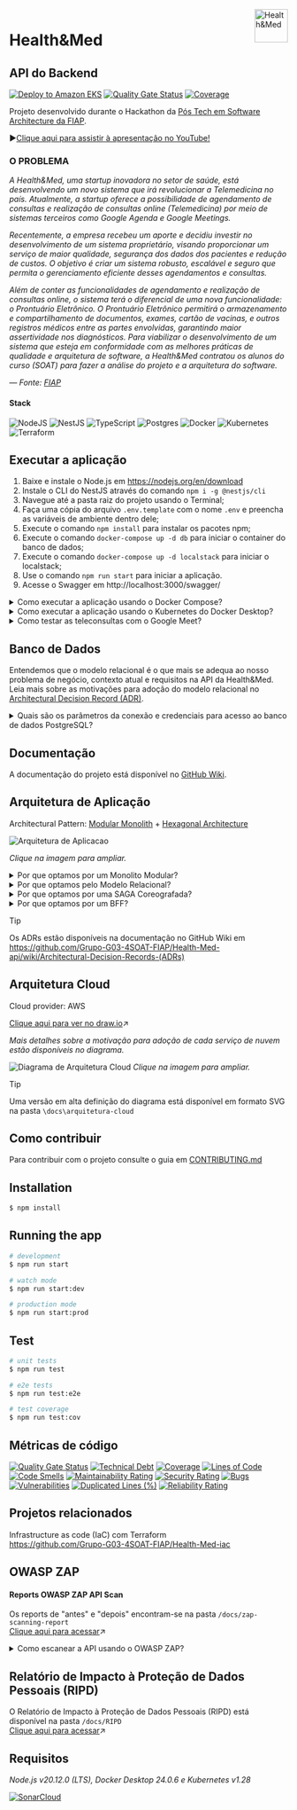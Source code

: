 <img src="https://github.com/Grupo-G03-4SOAT-FIAP/Health-Med-api/raw/main/docs/img/H-and-M-logo.png" alt="Health&Med" title="Health&Med" align="right" height="60" />

# Health&Med
## API do Backend

[![Deploy to Amazon EKS](https://github.com/Grupo-G03-4SOAT-FIAP/Health-Med-api/actions/workflows/deploy.yml/badge.svg)](https://github.com/Grupo-G03-4SOAT-FIAP/Health-Med-api/actions/workflows/deploy.yml)
[![Quality Gate Status](https://sonarcloud.io/api/project_badges/measure?project=Grupo-G03-4SOAT-FIAP_Health-Med-api&metric=alert_status)](https://sonarcloud.io/summary/new_code?id=Grupo-G03-4SOAT-FIAP_Health-Med-api)
[![Coverage](https://sonarcloud.io/api/project_badges/measure?project=Grupo-G03-4SOAT-FIAP_Health-Med-api&metric=coverage)](https://sonarcloud.io/summary/new_code?id=Grupo-G03-4SOAT-FIAP_Health-Med-api)

Projeto desenvolvido durante o Hackathon da [Pós Tech em Software Architecture da FIAP](https://postech.fiap.com.br/curso/software-architecture/).

▶️[Clique aqui para assistir à apresentação no YouTube!](https://www.youtube.com/@BOPEtechFIAP)

### O PROBLEMA

*A Health&Med, uma startup inovadora no setor de saúde, está desenvolvendo um novo sistema que irá revolucionar a Telemedicina no país. Atualmente, a startup oferece a possibilidade de agendamento de consultas e realização de consultas online (Telemedicina) por meio de sistemas terceiros como Google Agenda e Google Meetings.*

*Recentemente, a empresa recebeu um aporte e decidiu investir no desenvolvimento de um sistema proprietário, visando proporcionar um serviço de maior qualidade, segurança dos dados dos pacientes e redução de custos. O objetivo é criar um sistema robusto, escalável e seguro que permita o gerenciamento eficiente desses agendamentos e consultas.*

*Além de conter as funcionalidades de agendamento e realização de consultas online, o sistema terá o diferencial de uma nova funcionalidade: o Prontuário Eletrônico. O Prontuário Eletrônico permitirá o armazenamento e compartilhamento de documentos, exames, cartão de vacinas, e outros registros médicos entre as partes envolvidas, garantindo maior assertividade nos 
diagnósticos. Para viabilizar o desenvolvimento de um sistema que esteja em conformidade com as melhores práticas de qualidade e arquitetura de software, a Health&Med contratou os alunos do curso (SOAT) para fazer a análise do projeto e a arquitetura do software.*

*— Fonte: [FIAP](https://www.fiap.com.br/)*

#### Stack

![NodeJS](https://img.shields.io/badge/node.js-6DA55F?style=for-the-badge&logo=node.js&logoColor=white)
![NestJS](https://img.shields.io/badge/nestjs-%23E0234E.svg?style=for-the-badge&logo=nestjs&logoColor=white)
![TypeScript](https://img.shields.io/badge/typescript-%23007ACC.svg?style=for-the-badge&logo=typescript&logoColor=white)
![Postgres](https://img.shields.io/badge/postgres-%23316192.svg?style=for-the-badge&logo=postgresql&logoColor=white)
![Docker](https://img.shields.io/badge/docker-%230db7ed.svg?style=for-the-badge&logo=docker&logoColor=white)
![Kubernetes](https://img.shields.io/badge/kubernetes-%23326ce5.svg?style=for-the-badge&logo=kubernetes&logoColor=white)
![Terraform](https://img.shields.io/badge/terraform-%235835CC.svg?style=for-the-badge&logo=terraform&logoColor=white)

## Executar a aplicação

1. Baixe e instale o Node.js em https://nodejs.org/en/download
2. Instale o CLI do NestJS através do comando `npm i -g @nestjs/cli`
3. Navegue até a pasta raiz do projeto usando o Terminal;
4. Faça uma cópia do arquivo `.env.template` com o nome `.env` e preencha as variáveis de ambiente dentro dele;
5. Execute o comando `npm install` para instalar os pacotes npm;
6. Execute o comando `docker-compose up -d db` para iniciar o container do banco de dados;
7. Execute o comando `docker-compose up -d localstack` para iniciar o localstack;
8. Use o comando `npm run start` para iniciar a aplicação.
9. Acesse o Swagger em http://localhost:3000/swagger/

<details>

<summary>Como executar a aplicação usando o Docker Compose?</summary>

## Executar a aplicação usando o Docker Compose

1. Clone este repositório;
2. Navegue até a pasta raiz do projeto usando o Terminal;
3. Faça uma cópia do arquivo `.env.template` com o nome `.env` e preencha as variáveis de ambiente dentro dele;
4. Execute o comando `docker-compose up -d --build --force-recreate`
5. Acesse o Swagger em http://localhost:3000/swagger/

</details>

<details>

<summary>Como executar a aplicação usando o Kubernetes do Docker Desktop?</summary>

## Executar a aplicação usando o Kubernetes do Docker Desktop

1. Clone este repositório;
2. Navegue até a pasta raiz do projeto usando o Terminal;
3. Use o comando `docker build -t health-med-api:latest .` para gerar a imagem de container da aplicação;
4. Use o comando `kubectl apply -f k8s/development/postgres/namespace.yaml -f k8s/development/postgres/pvc-pv.yaml -f k8s/development/postgres/config.yaml -f k8s/development/postgres/secrets.yaml -f k8s/development/postgres/deployment.yaml -f k8s/development/postgres/service.yaml` para fazer deploy do banco de dados;
5. Use o comando `kubectl apply -f k8s/development/api/namespace.yaml -f k8s/development/api/config.yaml -f k8s/development/api/secrets.yaml -f k8s/development/api/deployment.yaml -f k8s/development/api/service.yaml -f k8s/development/api/hpa.yaml` para fazer deploy da aplicação;
6. Acesse o Swagger em http://localhost:3000/swagger/

> Para remover a aplicação do Kubernetes, use o comando `kubectl delete namespace rms`

#### Sobre os Secrets do Kubernetes

Em seu ambiente de desenvolvimento, por questão de segurança, abra os arquivos `/k8s/development/postgres/secrets.yaml` e `/k8s/development/api/secrets.yaml` na pasta `/k8s/development` e preencha os valores sensíveis manualmente.

> No ambiente de produção os Secrets do Kubernetes são gerenciados pelo AWS Secrets Manager.

Para mais informações visite a página [Boas práticas para secrets do Kubernetes](https://kubernetes.io/docs/concepts/security/secrets-good-practices/#avoid-sharing-secret-manifests).

</details>

<details>

<summary>Como testar as teleconsultas com o Google Meet?</summary>

## Instruções para testar as teleconsultas com o Google Meet

Para testar o agendamento de consultas com o Google Meet siga o passo a passo disponível no [Guia de início rápido do Node.js](https://developers.google.com/meet/api/guides/quickstart/nodejs) no portal Google for Developers.

### Criar projeto no Console do Google Cloud

1. Crie um projeto chamado `Health-Med` no [Console do Google Cloud](https://console.cloud.google.com/projectcreate);
2. No Console do Google Cloud, acesse [APIs e Serviços](https://console.cloud.google.com/apis/dashboard) e clique no botão **+ Ativar APIs e serviços**;
3. Procure pela Google Meet REST API na lista e clique em ATIVAR;
4. No menu do lado esquerdo da tela, clique em Credenciais;
5. Clique no botão **+ Criar credenciais** e escolha a opção "ID do cliente OAuth";
6. CLique no botão CONFIGURAR TELA DE CONSENTIMENTO e escolha opção "Externo" e clique em CRIAR;
7. Na tela "Informações do app" preencha os dados do aplicativo como nome do app, e-mail para suporte, logotipo do app, dados de contato do desenvolvedor, etc. Clique no botão SALVAR E CONTINUAR;
8. Na guia "Escopos" clique no botão ADICIONAR OU REMOVER ESCOPOS e selecione a opção `https://www.googleapis.com/auth/meetings.space.created` na lista. Clique no botão SALVAR E CONTINUAR;
9. Na guia "Usuários de teste" clique no botão **+ ADD USERS** e adicione o seu endereço de e-mail pessoal do @gmail.com. Depois clique no botão SALVAR E CONTINUAR;
10. Clique no botão VOLTAR PARA O PAINEL.

### Obter um ID do cliente OAuth 2.0

1. No menu do lado esquerdo da tela, clique em Credenciais;
2. Clique no botão **+ Criar credenciais** e escolha a opção "ID do cliente OAuth";
3. Em "Tipo de aplicativo" selecione "App para computador" e clique no botão CRIAR.
4. Anote o `ID do cliente` e a `Chave secreta do cliente` e clique no botão BAIXAR O JSON;

### Autenticação com a Conta pessoal do Google

1. Visite a página [Guia de início rápido do Node.js](https://developers.google.com/meet/api/guides/quickstart/nodejs);
2. Execute [código de amostra](https://developers.google.com/meet/api/guides/quickstart/nodejs?hl=pt-br) na sua máquina local;
> Copie o arquivo JSON que você baixou anteriormente na mesma pasta onde se encontra o arquivo `index.js`. Renomeie o arquivo JSON para `credentials.json`
3. Execute o [código de amostra](https://developers.google.com/meet/api/guides/quickstart/nodejs?hl=pt-br) usando o comando `node .`
4. Ao executar o [código de amostra](https://developers.google.com/meet/api/guides/quickstart/nodejs?hl=pt-br) será solicitado que você faça login com a sua Conta do Google pessoal;
5. Logo após, será gerado um arquivo chamado `token.json` no mesmo diretório onde se encontra o arquivo `index.js`

> O [código de amostra](https://developers.google.com/meet/api/guides/quickstart/nodejs?hl=pt-br) também está disponível no GitHub em https://github.com/googleworkspace/node-samples/blob/main/meet/quickstart/index.js

> Também é possível fazer autenticação usando Contas de Serviço ao invés de IDs do cliente OAuth 2.0, porém é necessário possuir uma conta Business (paga) do Google Workspaces com CNPJ para configurar o [domain-wide delegation](https://support.google.com/a/answer/162106?hl=en) conforme instruções disponíveis [aqui](https://medium.com/iceapple-tech-talks/integration-with-google-calendar-api-using-service-account-1471e6e102c8).

### Informe as credenciais na aplicação

1. Abra o arquivo `token.json` e copie todo o seu conteúdo;
2. Abra o arquivo `.env` e cole o conteúdo do arquivo token.json na variável de ambiente `GOOGLE_AUTHORIZED_USER_CREDS`, entre aspas simples `' '`
3. Execute a aplição.

> O token obtido no arquivo token.json vence depois de algum tempo, sendo necessário gerar outro token novamente usando o [código de amostra](https://developers.google.com/meet/api/guides/quickstart/nodejs?hl=pt-br) conforme as instruções disponíveis acima.

</details>

## Banco de Dados

Entendemos que o modelo relacional é o que mais se adequa ao nosso problema de negócio, contexto atual e requisitos na API da Health&Med. Leia mais sobre as motivações para adoção do modelo relacional no [Architectural Decision Record (ADR)](https://github.com/Grupo-G03-4SOAT-FIAP/Health-Med-api/wiki/Decis%C3%A3o-de-Arquitetura-para-Banco-de-Dados-da-Health&Med).

<details>

<summary>Quais são os parâmetros da conexão e credenciais para acesso ao banco de dados PostgreSQL?</summary>

<br>

Você pode conectar-se a instância de banco de dados PostgreSQL usando o [pgAdmin](https://www.pgadmin.org/download/), o terminal através do [psql](https://www.postgresql.org/download/), ou qualquer outra IDE ou ferramenta compatível.

> Host: localhost\
> Porta: 5432 (padrão)\
> Usuário: pguser\
> Senha: pgpwd\
> DB name: health_med

</details>

## Documentação

A documentação do projeto está disponível no [GitHub Wiki](https://github.com/Grupo-G03-4SOAT-FIAP/Health-Med-api/wiki).

## Arquitetura de Aplicação

Architectural Pattern: [Modular Monolith](https://www.milanjovanovic.tech/blog/what-is-a-modular-monolith) + [Hexagonal Architecture](https://alistair.cockburn.us/hexagonal-architecture/)

![Arquitetura de Aplicacao](./docs/arquitetura-de-aplicacao/arquitetura-de-aplicacao.png)

*Clique na imagem para ampliar.*

<details>

<summary>Por que optamos por um Monolito Modular?</summary>

## Modular Monolith

> ⚠️"Você não deve iniciar um novo projeto com microsserviços, mesmo se tiver certeza de que seu aplicativo será grande o suficiente para valer a pena." — [Martin Fowler](https://martinfowler.com/bliki/MonolithFirst.html#:~:text=you%20shouldn%27t%20start%20a%20new%20project%20with%20microservices%2C%20even%20if%20you%27re%20sure%20your%20application%20will%20be%20big%20enough%20to%20make%20it%20worthwhile.)

*Ao optar por um monolito modular temos o melhor dos dois mundos: A simplicidade e facilidade de gerenciamento de um monolito aliada a modularidade, flexibilidade e baixo acoplamento dos microsserviços. Leia mais sobre as motivações para implementação de um monolito modular em [Decisão de Arquitetura para o MVP da Health&Med](https://github.com/Grupo-G03-4SOAT-FIAP/Health-Med-api/wiki/Decis%C3%A3o-de-Arquitetura-para-o-MVP-da-Health&Med) na documentação.*

</details>

<details>

<summary>Por que optamos pelo Modelo Relacional?</summary>

## Modelo Relacional

*Entendemos que o modelo relacional é o que mais se adequa ao nosso problema de negócio, contexto atual e requisitos na API da Health&Med. Leia mais sobre as motivações para adoção do modelo relacional em [Decisão de Arquitetura para Banco de Dados da Health&Med](https://github.com/Grupo-G03-4SOAT-FIAP/Health-Med-api/wiki/Decis%C3%A3o-de-Arquitetura-para-Banco-de-Dados-da-Health&Med) na documentação.*

</details>

<details>

<summary>Por que optamos por uma SAGA Coreografada?</summary>

## SAGA Coreografada

*Devido a pequena quantidade de membros, optamos pela SAGA coreografada, conforme recomendado por Chris Richardson no livro "[Microservices Patterns](https://www.amazon.com.br/Microservice-Patterns-examples-Chris-Richardson/dp/1617294543)". Leia mais sobre as motivações para implementação de uma SAGA coreografada em [Decisão de Arquitetura para SAGA da Health&Med](https://github.com/Grupo-G03-4SOAT-FIAP/Health-Med-api/wiki/Decis%C3%A3o-de-Arquitetura-para-SAGA-da-Health&Med) na documentação.*

</details>

<details>

<summary>Por que optamos por um BFF?</summary>

## Backend for Frontend

*O API Gateway como BFF funciona como um único ponto de entrada para o(s) front-end(s), que não precisam conhecer o endereço de cada um dos serviços no backend. Outra grande vantagem é também a autenticação, realizada pelo próprio API Gateway em conjunto com o IdP Cognito da AWS. Leia mais sobre as motivações para implementação do BFF em [Decisão de Arquitetura para o BFF da Health&Med](https://github.com/Grupo-G03-4SOAT-FIAP/Health-Med-api/wiki/Decis%C3%A3o-de-Arquitetura-para-o-BFF-da-Health&Med) na documentação.*

</details>

> [!TIP]
> Os ADRs estão disponíveis na documentação no GitHub Wiki em https://github.com/Grupo-G03-4SOAT-FIAP/Health-Med-api/wiki/Architectural-Decision-Records-(ADRs)

## Arquitetura Cloud

Cloud provider: AWS

[Clique aqui para ver no draw.io](https://app.diagrams.net/?tags=%7B%7D&lightbox=1&highlight=0000ff&edit=_blank&layers=1&nav=1&title=arquitetura-cloud.drawio#R%3Cmxfile%3E%3Cdiagram%20name%3D%22P%C3%A1gina-1%22%20id%3D%22QyuDZeAoyNbm0Pvu70TN%22%3E7V1ZV9tI0%2F41PmdyYY5WS740BhLeQMIHyWQmN5xGahsNsuRoISG%2F%2FutVlrrbCyBZclBmEnBba9faVdVPDczp4tf7BCzvL2MfhgND838NzJOBYZiO4aIfeOSJjui6adCReRL4bGw1cBP8hmxQY6N54MO0cmAWx2EWLKuDXhxF0MsqYyBJ4p%2FVw2ZxWL3rEsyhNHDjgVAe%2FRb42T0ddQ1nNf4BBvN7fmd9NKbfLAA%2FmL1Jeg%2F8%2BGdpyDwdmNMkjjP62%2BLXFIZ49vi80PPO1nxbPFgCo2yXEy5GN8ePi6%2BfLhP%2Fg%2Fn%2B9Gzi%2FLwdsqs8gjBnLzz5doMGpmGc%2B%2By5syc%2BGcs4iDIyofYx%2Bh%2Fdb6oNbPTNFH86MmxhQPzsVAd0%2BRO%2BRnVA%2FOxUB3Tx8rpwf118wNKA9KlyeU24v1Z6QPS%2FeRznWRhEcFqwnoYG5wnwA0SSaRzGCRqL4gjN3vF9tgjRJx39%2BvM%2ByODNEnh4Vn8iuUFjszjKGPPrBv%2FMJh5fFbF3BtC9EnYNQgmYnD5CShB6TBiCZRrcFWcl0MuTNHiE1zClF8ejiBGX%2BPfFrzkW2iPwM7WO5kmcL8njn6N7Kb%2B9Rb%2FeepgxbkGY4QtlSfwA%2BYsODBP9d4aZ73gWhCEf9%2BEM5OT4R5hkARKtSRjM8S2yGN8RsE8hnJGLookJovkF%2BXRiamwyVHfxQXoPffZWsjhw3kZ3hb9KQ0w83sN4AbPkCR3Cvh1aLpNVpq3MEbvGz5XoGy4%2F6L4k9%2BZIY6OAKZx5cfmVTKJfmFiqRRR8d5xRkHw%2FvYzjf6x4qJt3D0NdM9cI6amPdJeh3cDkMfCQkhTFtUwFxoYSyezJaOqOypOpr6WUyJQCXYpLqRi8xP8ypTaqpp3J52hV6hWat0I9FfGM5mhnS7R762RyRTI5MplUVDLMxqjkjCQq3WDVGWRPxDHBqvElVDs5MW08FS8jVHF2W4SyBEJZukyp8UhBquaUoSvrQokyiFyRX9iFLZOnIGNj8zkS59NWzKehmE%2Fbaoz1OUlL8weRWeFsGSfZfTyPIxCerkaPqzO8OuYixnxN5vU%2FmGVPzKMBeRZXZx3%2BCrJ%2F8OnY36If%2Fy19dfKLXZp8eOLiEcY%2FJ1GAHOuAeCjP5%2F00zhMPbjjOYoogA8kcZhvmbWzRA%2FFcbaR9AkP0vI%2FV1UT9ZDTsNsjYKYoYbVFk43PXpqia0kq2oJV0XeE26bZKLY3r8JuUb8GDBI2oeWRaZzb%2BTza59I%2FKlI%2FInybpIKw9dEuT6WCqrK1Vh3VQvoRMhckC%2FEaijtYeIUiRS4N%2B%2B5jfwSSCGV6A8LUI%2Bu2v04837ySipQ8w8%2B4ZzZThBGVIQRVWUIYW5PBC5TCy4FfcQRxUjTnyoC4fxmME8qBqTBUQEc%2FWFWfrwtnrwxHr1s6CQJyeOLqmqRh%2FRv6Iq23u0F6AOxhexWnALMBdnGXxYuta34M4eiGI6JYQCEiX9LVmwS%2F8HOo4RgKpSaFRjGP0URXPgA9pg6Ksm6aoUxWybKlEuTFJltehiE8QrfGZyxAgx1cUVXm%2By7JbIlyFMYgeToXgVpXXDNexT42NvCZqhiNNI7x%2BNDIFqWQiI4yOlaMqvTEer7mwQ85G3%2B%2BgGnCUu3IskUeRPx8KRXkUIJ7EM7AaIoLEJnTJY3AeJdEtJZB5HArSVojRVnGUBE8tn01JhGMLAmEqFv22SiDcpjyMuheSjSkTzdrBMTA0fa%2BOgSPN3qfY73VIGzqk0BYRpsABKwld1%2B0ju2N6QhFwuobzgPjAAwddU%2FtKQvHIG8ZO799BMg%2BiALwrvs7TIURfFgvePpvWZ9NINi2hbKRQYZo2sSYjdXCyphyabjmnxxMxn9CUZAtLW0eVmHFUEQbDHjdlwlzZI6ZZtYnnIbuf9eLaSXHV2hJXwNhCIa%2FTE8MYWY3Ka3GLLTnveuRV8DgthbgWWbxKItVuLCKo64cSUF35LIUTYyDnU1VJoHN3p%2FbkmfpV7LrDqo3NoaWJix5F7tFQmYyihqP%2B6eO3e0NRad2ybWJaKrRwLIkWuooWTnOkkAvX7iEIs%2FvhAvpDsAwG5iQEaJkk23FuAYIFKf0r00OtrLeum8iK6xh4D3NCfcECkPtM%2BEJYGclkj3Jyn2W4rHGCJ8c48%2FxIJ6u8WYBYKjny0M2MMx9kAP3A4yn6mUfktyG2xcPHOByi9cqZYeEDY%2B8BJmiq3KNlNG%2BOQcYjmUFcQ2IQ01XYi6ZWbbpRt6Y7UFEt%2FOcWRXWHSFsfJ2o91ryM%2FYMOHlmmdWSI3D%2BSuX%2Bv0SPdsHo71V07ZY%2Fdtu3UDvWhb8FOOZpMiX3bKXmB2YtqZ0TV4ev%2F9kRVznn1fkzvx%2BzDjxk5snbcsx%2FjSsx%2FOsUD51GagciTU799pVdlrK%2F0aqnSyzMaldaxJZkqU1XsZSik1WhMWse9qepNVSumyrLk2PB%2BTZVZd5S%2BsfkTNyx2KFEkhy26OoemJoefO5ArMuuewQNY2DtuJ3NFphxj6Rf2rSzsXaOLuSKz7sqCAxXVDuSKzD7G0juuzTuuzqiLuSJTjrH0dqozdqr9XJG5w6r%2BLdipDuSKLHmN2YtqZ0S1%2FVyRJZen9X5M78fsw49pP1fE49p9rqjPFfW5orKp6mKuyOrLM3tT1Y6paj9XxB%2BgLfQzzHIr%2BDPCepsQ0PCHK5gE6O2LzXCIUMkTvZrNPxZYavjD6lLk01P5k3ixPQB66SzEVwb0WrPjix1ZH6IXOXWSJOCpdABTMKsrX%2BGBFeuOxe1cI1YpeLbjCYbGlPy6ExAb2hvPQL%2FQp16xevH6r%2BH%2BVkDjeu7fiftN%2Fa1wv%2BO0wv227Pj0GCY9hslra2JEGD%2FTbTuvYMv5757Re0Z%2F7WpWlwtv2ud1vU8gd4LPt6xm8dchzJrTwoaghV1FSdieOVPO7vac2UHOvF0m8a%2BnBv0Du3OcKeeVC8QdX%2BLRveUvy8z5hycxbREe09XlJM5e8WKL5Wevrrqtrho2pBJwq6u3HbPdBRu%2B58z2ObNhQ%2BrqcmVQB5hTDir1tnS%2FBUFiAMbl%2BqE1W2o5EuX30ZxFqO6bzQzPU2kuf3Q3skeK%2BHc1wF4Or5ei7c8JsD%2BP6NuD6dxz3docpplMkhTKNiwxWj62Ba6ij8rOWzHWc8Pyui3dydocZpdQWLefYYrGf8xKUBtOS7ltiMtLGb1GMWtaXLhxaklcns3jY3F%2F5As4tnpGU6mkVhR8n0jdKZHKl9J%2FfiLV1jef0RT3t6Ove%2B7fqYzAeCvc7%2FKi%2B71yvwLdEmaevNTrIxKtRyQIXQ445ToSu4o5fKCtcIe9w440GPlI7OKfeN5CkKaBV%2BX3qiEoKeJx1Q83XqKKV0YCMVXZRozHz7YRXVLrXOts1epbOIOPvXLdq%2BsSa4rRFPru0rpXcSlxmToSW4CsWUK%2FQKOPrS%2Bf%2Fzf%2FffH14VP28846%2Bf00ux%2Buq5bR3iv7gPdtQbrQFqS1Lj7QM24Dtq%2FpFj8RvbmiF7w7GummYL%2FrbRJS3GIvTULGY0FQDcVeFl1TqR2njp25ysjFqJ2C%2FjXLh5WVam35oJwlW9FUezPuY0f6nI%2FaqVj%2FY8nLt5V1hbyyPznB1DC0G6QdA5w10ua9FX6DVnjKl1wbW3QhXrlNKafcroz3DTHF7PFqtMvFMnCrGdZX5vsL0TmG3aBh1jUxbq7q4KVrpsoyN9bAq3ZAvOamT2y42xlYRhmobBrGuY%2BGWKfoEPGjoS1ABOb4tz4G1bUYlHfr3RZ1GocYhHK5jS428baOmyWX%2FE%2BuzjHnw%2BSxl4IuSgEBSPqDZMAej1QGYr%2Bx2B1wHPZRddShKCm3l%2Ftf3aiDtrIHdOMhDZOHvZbqopZKPTKxf5Ceaj9htMMi4I0pKa4VOqKkFNvUpv3a4iD01YGvLKT0dusrC3uHzcTPTG8X%2BWhewlRKbr%2B0YskpUuPl3PZBVy3tmnXYT3pbquoeiVXdu2a3bXFfshQsqi%2B5vaZYT0aulXi6I2E4R9FNQtXZQ18hi1XUgjNuSC%2B4b7BhgG50sbeHAme3x2FuZduVPupiaw9tB9CFtyCpHWjtoe1QK9gvIlpfRBw6zqiudbG1hy57Xb2d6oydar%2B1h74D2sZbsFMdaO2hy3mUXlQ7I6rtt%2FbQjd6P6f2YVvyY1lt7KDpp9p09%2Bs4eb76zhz7qYGcPq4dC7Q1VO4aq%2FcYetryg6jGve8zr1%2FK6LS9Z28e8lp2yns27p%2BebRurUxO2YrtEyY%2B7SV71nzPYZs2GgTt2WHYTWedOSE4M9Tudeo3uGBNFvyE7jfnE6uSXtgaw6WBLGaPPn41gVbLhnFLdRz%2FxdZX6z9o0snWV%2BXrTXFPMrIX%2FklB%2FfV4tco8fAJ5XvZFOhICEKR2D3xesOPoDau6Au7TdmJpVOrqa52hnbUu%2BT6mRNdKJFzzGIU4e4DemRR95%2Bw0q9Ka9A2rFi7Li6NmtwCpSs0XKD2IpOfLZC3IcOU2CNbJKx%2FW9zUT6Noi4Qicv4bDA%2BHrjoS%2B10QaXfzwdTczBxyL9mjBdj6CXSDCxipCm1PAvC4DeIfAxSgv8uw3w%2BDCL0G8EMm346J7PtJ8UFNB9gbfLthjjs2mf8YQF%2Bx%2Ficv6%2Bmq5PQlciFZjFWPx9XC7uBMQoxItQdGh%2FNM0JUaaT6Op%2BX%2FImX5Go5fr0qrpkW4Yej%2BTwfIq2HPwL8j5enBIRlAQJ8hTsQ%2FMIff%2BTsvdECA%2FEToCfgeVgKc8a2YocwTen7RNALyDQsYRiz2TC0M8RDIINb3q8ki6MfeUyG4wTp6KFH9d%2BEEDb5azgsj7%2Bjl2FnrJmmT3GaxvLMkDc7%2FYifkbzTmL10TOeFTqmJeS5KM3KEEXkBSFfziQ%2FLgiX5YRwtoB9gCjybjFNAZq16m%2Bo1S08IluA3Z0T4C3o5ElL2oFexzzkxQu%2BMf4JliEyNgtt%2F5JDIJfqJT0f6d1Gw99VXfG3019aNy4APL%2BACX%2BHYTAKAqKldUsaRZ6f83IhHVgxD7G6KtBZ64XTFJ3Q2S5hADBSIs%2BKUPU2K%2F0FMhhkOX1NPghizFVhg%2BxndpUv1bG%2Bb%2F9P1gl%2FI8On0mrIHFQ2OjmNo13AepFTJYXHBU56gk2BEqIKfeA6RVkZTk1CVx2hDpg6v9PHCXfs8PecMdUJW6i9RBxveQ1RgN8XtqJDeQC%2BB2EtEVGVbAanm%2BOimpTfDU0%2FeAx3tk5ciLJDil8AUOXmEZABkCXikLJvye%2BYLQG6UPAYenHgeMqcZpS1I03wR0IelRyVxCPkDnk8ui8nwg8edZ4MoDJikJRUdVzQuJs86e7CSN%2Fw4jzqJ09Eb4mBK%2BTEERwL5RFnV7lfdOFblpcAlEpAB1V6iqkKw6pk8OxGzCHyfeDg4V38GFkGIvY%2BLnCnzKfIdY%2FJ9xetsyllcVQZyb1Gz9CLUWC4QU1UQWo5b5HJqBzJTQJIU6iEEKZpcOl0K3SCGHvsCmvJYX0DTVgFNk8s%2BYyRCbo11WYwtRZ1nHQkCNYaiHBMgzrkgnj3uYBdwBwvduG%2F038elpwy%2FuFPr7OxMbbxrAvudTI6dY1dUM01JqCmYWlcRlzEKAOCyhGKz%2FHoZXQNfOm4lOvPHd4riWvVQGkUZkvk4wGZoakRcs10O%2F8MAj83as4ivcjJ0ox0FtuqKUY4v86%2FWxJe7yxNqHabgiTVEMDrFFK5i8fgIArRYD8Igw8%2FxHTsSIt8oPA3JsOiWc3o8GQjIxGqHRPS3BPejuFRb8CAFOhDPFI4UBfdqj8StwSFRk04uxexJpyj9MTtIOrlgvCfddmjxLpDOVkgdCVVTGOD3IIM%2FQR9ZO5TIWrF2fhuRNbAMbueMRZs0l2Nd3LrgKGAx9htjkwvEV9Hxixj46AeiE95YmvTi24tvF8UXUoa9DRG73t4RZsUp6f1K8sostybKLfds79yadKOnsnVNareGXK5%2BHBm%2BaBrPowCXYfRq%2BSDU8smJaVnTN6OWPcaeDephJCed86j4%2FQ8jIdJ9Nax1Sg07ihgFLyu5PrkZFNVXSF6zeQJv%2Fu9Crn26RP5K704fjN6ejg1b3bjuj9TbiZ82Gr4S0n6Go%2B%2BGVCECfr9Epm%2Bv%2F%2FE%2FTufhUwRvrp9m%2F7rT73YBdX4YGnsPyplXC2zP22gdS%2BbJTvI1knxSHC1ncXt92019%2B8bCFwnm0FvbbFDpOkK2x2zbSVYgOH6bnPUSeiAS%2BsZWsj%2FBrEHhdPn%2BPS6cmtGycMprHLIX9yyJIwXibi%2BjnZTRN2ZFyX7pGeHQ5kR1rFndsqOOnL5TbA7rJfYgJPaNWdWUMuotb2fYYMzBlnHuTUORr2sq7KCWXbkbSy%2B7vez2sls1uQIU03jHRjKNiS1vqFWOMZHA%2F2UeZsFw8h39eoKmQ5uG%2BfYw%2F7N4bs0urt3C1ezgznGhuGlMX8uZPuI3PMe34Petf3frsflt0G6YPKDIY9WWoolXUwB5au6Tuzc%2FP%2F90DUldVwIp3ERvYw7DxvR5qFplW6salr3modSyLS%2FmetnuZbuX7eev98TdLa3Ltm60g%2B35wurMPSSZx8yP3ppkdluDrdv43JL%2Ff7WC8O69%2FVq8fQqK3uQuuLHgAxg7gqI3pifGW1ERMVjhHYg8gpFFcLeAT2DEIEN20wcV7DZ8HEHOwphziv10BPIrmGHYMwKzhTG%2BCFw59yFS8ivwh3EUPtHvsRMyCwoIujlyS6IsSNg3IMQw5%2Bii6TKOAnwz9IjbIAXVkImF58OES5sROL2YPhJ%2BSxhkYIEevZgOZG0Q9TH0nU3ejb5LvGbW6Nsi3Rfc5QzUjMOnkSlF0gD4GwwYWp8Cpe%2BlL0f32kyBd4%2BvTlEmr6HPcNqSgp4ESX6eM4BH%2BkrkAR8Dj0gxRkBET4Wn6OLsK%2Fp3iH%2BDALfI1M4IcGCUYfJpX1PoyyRcACLcjFU89kCErzh%2F0X%2FRnM%2BClLAWeUoGSImGPfJ4L4PGRH8%2FXmI6czg%2B9oTePXiEBWWTYJnFSEfMCOAimYrjMk1P2JMSlsGU5WB%2BHOeSoX6%2B9BHXo%2B8Jj53C6L54xDzNCwBEMmE0KkS%2FXM%2BTRALjTESD1LCRX9ALZsTDp%2Bc6nHYOET3wYjpMEg9vbPWyPCFzCj2iSAhjejF23Aztr8nJ9btCxDmYIFZuEX1tL8cyKT07ASl8H2Qf8jv0y7fggcJVZiAk00VUzSJGNrx0JhNjCvCZMZFIuSwiCY3D1VwvYp%2BiVGJfwMNMGu4IR7gGL1A%2BdR2oK%2Fp5R3EIF8XjrtQw%2FkQgNk%2BeInQCCRAqECiREQFVeQPJjzx4ZL%2FSA%2BkXZC7vcu8BN7Shb39jlpknRTJM8BlnIVWIhEav430MlU3gWEsMf0fG0k0czZQ4HaGTdYd3bfFz%2BKQcrSOD4FT1sI2vdHxcsQjXUu5eU0U2R%2BMjuynnRw5ubjCQvaNdi6PNdk%2FiGb5F83ubkNltkPdGjkMAWsvsp6sKKewjw9hjaH0s52OnmE4zNDmkhLjPyR5WTO2N5WS9FbPyvOxtk0XFY16nyPEIW14665ouiWaLIbYOdLzZWN25Ne7G9WFH4m66JnsHN%2FcBDP1eIfcKuYsKOaXc2WTleDV8qXLi95vBlPdf3fT7rg5FPJ3JRNdHb0c8m3SOdLEVsOW0noGUhVMR5yHbsDTwX%2B7zYGYRGl7boUZLIY5N0wgP6f9Cgshx9F9OA%2FOrGDwLoTK7PZXjZkmcwTnceDcCO46%2FzcCPnAQHT05iHNTto0Q1b9XWJXgNVYLM1Myi5UeZlfU6OsJtxost8fIqsNqbm4MwN2%2Bs5MUn%2FOnfNbkiF9vWqsJq%2BzU6prxoI4m%2BXkYPQkbf2IrtAT6x0BlOX96mtP1ZoyZ2ZB9Vhbb9jUk6h%2BhvCxLf%2BSMg8TcWs21v69Et%2BEHdbLk3%2BZ%2FRJuF1PFFY064wxeigilo7H3HnoHidIa%2BcEaXrdwIH8Q1gl6335PbnyfXT2RnH%2BNTRbef4zTjGBF3jJxb4W6NBd9gYsYZeRdjUcdsOmzpam44P%2F%2F3fqmO8zfGpmMUugMC%2Bsj%2FUqGO5aB4VlS0jKdTurWJvFQ91Onur%2BAyEcyLsTdpDbn1Wdbotm0NFil9VLV5t%2BzQCC0y36C7FP%2BgeHpLByzM0Y4oUH60av6R5QT%2Fw6AYn9PcKeAHbqLQhy1h0RsBjbNPEfZwgtkj2mCYsuPjPzxTaQidAW1XPq2pJVmSlG%2BBUfSdO5Tvs3%2Bcg8U9ysi9uEWP2KbaB8YRzsSXqZ5w84G4z6aDYxeFDvGeGbOLADgjZMEb3R4VDXIkdkd0odPcDYdwMLpZsH1vYBFMmdJLfavLakBoSqzLXIwVLGs2lrRV9RW8%2B9dmw3r3ppHuTRk3uA0Fr%2FeomEN3m8c%2F2nJt2OgEo1%2Fpvdanv1t7Q%2FpU8IQfBN7kRRJ%2BT3dc3wWIZYpfhU8z2ZdBttDcsq0y3z1LvAQ4XIAjJfkj8RcTOEN1idjTxQUqeMC6jC6JZnCwA3cL%2BI2e%2FMO8lzemWfOpP43EP75vHl8rJTHp5WmySjqued19XV7vm0wVvGX3WikK7sntiqDzmOtyTfz88%2FW%2Bh%2FU4f7q5uXMs2rpa%2Fn4ayv3zzf71z0jsn3XROfjTpnFhGVUL3urvNg%2F%2Bc%2Fh3%2Fc3Gdacl38%2FO1vhhOhn0d3SELZ19H13AdnbjdonV5VbSiUriNPNBUIBiRmCUHDtY%2BujzuWd0lsQ6GaFBFDZpBGgQlUCGFh1ou3tAu4nnaR58acPEEA6K7isi9MvxUi383vHdzJzv%2B7g7%2FPs%2BW%2F3wxp%2BHF0GhzcStU8BUL2mdV8HVgT%2FXrVrdOa3lsJUfIezP3yREvCnf8YQzBzVRHGMJqhSG6S9yNNCsTd5PP3hHayiUrF8ip8HuM6ENZRJyeOLqmvZlFREi5c4%2BLfGuP1RVKEXW6Y493LjXsXA3%2BzgZ5UxC0Izq75c7UnaPtJpKVSbvJAHaEtIruX30pwOHY4jcWbW%2B0FECM3hmjPW6BVQonj961pHj1itrtQlJ%2Fk0LdqnhrD3qQUydJgmtLiwOYdlxd%2BQoPlNw9yxa4jIGWrBiFXnLFNsWzvYKT5GWXEAeeDAhQuaIGFv2DFNQDD%2FhmMISlZL4Y6aWQOAl4pHFiDpFdrb19H8dzUpRwCQlu9PXpzZcBq9fFZQQEo3oWJ0gjQp%2Bg7cJfiKdwBBl%2F%2FSPH5y5jWqVQjTpj2PglKe0l32LMfDJIqnKXrIaXfFVGRCdI9wHu60aGjAiSoaKCAf%2F9cDXh88Ei4gSXn9RaqgPhO4J%2Br8PyxuKxKrqgyONoTsgdyVASezBNC5jrl5APpCkF5Y68JI5K1R10jlP4H6nHiPlhFF99w6wC8ki0cwD%2BMohKHRh%2B02fPycPD%2F3IfzRifvyVMaO2It6nFAZ4WUnANowrxKDQ%2FUgESr%2FEJT5cgqujS0Y88JpQA3sOcaM2hRw3ohDw3Mo4gpBdgR3KK0dYSBUY4vXKVvDXe7WjLrbaDxdeGM%2F%2BVILkvYJTipJog%2Fcv8DpOr3OVATcCIdn0gR6xelzPlcAESepXVRNDcEakDwWyFeKfg0HwhVBdRdG52kQ0483ucNkxhHuXSZnnEm2WwKqsFJA4F4qr74QL6Q0FEZ2A1x2AXMWcY5QtZvnn5eLC6IoweAzAMy3Vd5Fda1lUoHloaRk8%2FIwJ8c8naW%2BRpSUmWK9DW4ug3OdVL0q3BTNlEcV25QQWyPgU506XTgql253MVcdVcjp%2BjQuAhfko8fUpuL1s7nI0NEFkZXYTGLGm%2BCLaIXjeEYQqIxQJenNCtDeGcTveM99%2BId6bds2ilJgi5KyGCB2JB9EokobZNxgBcLPGNM8p0SbBJ4WxsbCGl4NexVVE8WUmrr7LpzyByX1BZ6%2FrRlqq1FIFcZZ9eR69hBbkGq8WQHP%2FzyWUf4DmQAM8bq9gKfLwRM3u6RR7FLfCwRS5VcDUouysR5Phn%2B0Sxvr3%2Bx%2F84nYdPEby5fpr9606%2F20NdllyyuV9YSa%2F2C%2FYi3Yt090R6jhnUxwy6xw3qql2W%2BxVeUy28ReuyXlgPQljfGBg9baLXoKTKLd%2FGewQHVouqvOFIsT4jTvNq8YUmmCwF2eLMJ%2Bs2ULSeJHvulL0nWbvILKFrxsl4HhTNMyl%2BfbS68neY4HO%2BJDlpoEouHeWPeJWLV74Jvk4QzYNV%2BAXwgDCIacNcL0%2FSUjfUmlb024KceCk5ZEyNg19sYSjHNoWZ%2FhJTaAJAe22ipXsAi%2FaMlATpai5XfVXTQbFn8AtMEoCjXwMa6kK8ma4wD9hBtPnntsBqCyvot16wbgpraNPkG3G3Fqxzk1u%2FgminHqq7W6vXNMZS5GE3ApHuvwJGSV5FQ5IeXrRFd62fzs54v2%2BsvGhP8KJSnZHTtgtstLMD5%2FDrjDYalK4VGjkMQ6SuQiO1cZeM6Wb4vE2GVam61rXJrmo027KPR9YuDjg62HXG%2Bnh0MMoMPXxOFpDoeW7zFK1vBqpG2xLzP1tRIU9NcMfRREmaSlcC6mk16Colg8lR8Z6JXstEPsQb45tjI82sspGrqdhofGSPZU5ym2KkVjYZ7mamdl1zGTuuuGyjEYskmZyhYwuEtp3qNeijstMEAtZgfeQq15PzyfvrySUOQp2con8m1%2F%2F39fzL6Zev13hoevH564nEB3IYZ0uBQxFE2R6gKUurziJlNzy0Ior36DlxmY2s9BqlbymkVYkJ1Rhi5Ugi6zSk5WkkuviBlM4VmVH67yWacjly%2BTe2liyASM591I70F0f3aqp72UbiZqhq7UjVUVNUdSWq0rCsNPFbjWiJJDva010suqYdn54ZKgP6O0%2Fg0TzI7vO7Ww9XoasMZy10W60Ni6IiBULbXuEprZZ35%2B9tsbirFebWdXvgs5mFoWyGR652pJX%2BVBeCY0tXfcuvT99XMtHPXX4ORXhBlymcs11PcKx6N8ZsJF5JC12RmlE0do4lOoKZxO%2FbFxjrAmzrFh5VzUMOP1mnpjq3wFDpPuWiYx7Gd3UZNEewZ64uJ4osV9aLfKx%2BczZuVS%2FWEkSrsqEPoDvzVOHfkefCu9mrtKa7o9LsGA6vIWOnvyRB%2FvxdQNVM%2Bb72HonlhvT4WQJw6UGe5UkFz3eVkB%2BszcejE3l1vrhPq5SrH7C69t0S9a8vWHjRzKwvEujMQ3aCaXD9DO5Vgd2uAat1mZ6j55ieVOmM1%2BdknwMOFLP%2BLMtliMWbVIAsQxAVux3hL%2Bjlyn1QZZYDpf1AYJnEj%2BqKnKtrxp6s%2FEYPg7TCraQ9TMHUN4hJE5Iffn0NSYNbbT4TggKyXUiamRUKd7IAv2FENiFpsCzGsVqMqy9ezxvKG%2BZoEh6TjDwpHspi2pGnUts0ELas4r2qbAMt8OGPvNhgilbTEr%2BQXTYwwBwIE1K%2FRXjrKokzKDEK%2FuYE0Ee4wnVWIMC%2F%2FnXx%2FurkHZu7KkImvvyH8yvy8INTY%2BCitzSLW%2Fpse10G8N5Y3KqFXSSBeMdsWh6mx6LJwPuhYbHjNSXsfDxZHaOPx6MBb110%2BnWydhPe1ujGW9n9U0MwxTbkYIqy0ZDBO0u%2BxjNRZjFHch5kvyA9eCFZcUFHZl1r8xe1pkAfxGu%2F3FvVR4rsrzqb3DGHlTPcpoRZlQ1UoloieR0CZAlVwJah2G2ja6q9cgWCbf1Txa9c21QJ66mZjf8bSNEB%2Bke5ziJ%2F6loxO0e2MOtjedYNy%2BaHVaLATnPTLtcMfMBd8nC7M6Tv%2FQnSOhhpA4N7iH7DXxFYsCxAaQM9WAbv1rsnJSu4CKJrSDZKp%2FQia3MB8qngl3AqZuGdTK2coS3Hk0r8U4n0EF5Lq7wmxo1cxz41VIxU1GuJ1XVEbeOyMaStq5VtrOxMGB0rR1W1d%2BPxmgs75Gz0%2FQ7ldYYrHEtq2sTg0kN%2BRwJ1MD0KvDjCM7AaIm4Dm9Blwuq%2B7pfgJS5HEVWT4mdqr6cOsTWFnYnWruVijUW6dEsOmtKOw5eIK3eX0SHtXPquF5AWBKQQBW9xsJJg7bjNr0FJkPf51eoyvCYE%2B4yZtd0j11mfMbJMlaOgOUW3qMpkN%2BgpyO1nPiHdQmV%2BN73TK5sOWmMC63gIKkisodCd1hWQXPLE3NIbnLgUZSKpuKxy2XcvDK0LQ3KowmC275fKhWJCBkTKS5SFZR0eG3JVB6osVyk8foIuEz8RkBJ2GWSWFvHqcmE8p%2Ftzg8WLMaJKPvaGR2Ve9WAV2CczkgQ0kfEIgxVW4%2BKOo7xVUDSjAuwx4Pidz8QT2%2FgelcliKJ4UupMiapKJvS9CAAzwDO94xgFIHBn0QGmQRf%2F5hmq%2BFNeuYr%2B05XdtSIHhv90BkvCJyDbhBb1UlhBdyaFIA7qHmBQ7RPwJ%2BPUvIT4af487q5ILr9BD09XjoKeP5kFCkMqwdNicGPkKyHN69ZW%2BGjlqwTdQgL4J6ivUVYHmXES%2FdFlfOaoKyFqC9ms0lqKcYJPGIswJomAG04xw1RNYkKwVQaUtDMtglbkkIh3GiBLBb5a7IhphCVLajNc4eyBottV8%2B774rLBbfzSruV1gtVa7ilOnq5y%2BoemhZ%2BVv9pNtWssA27NE3N3ZXgrKm8y3vElwqAvISdaIseX6Mk3xDGusCdzZxL5Cq53yup591enQ2jEcWmNfHk5vln351JYbrbB%2BtK9KamVPS3boRQx8ZG0xfnrSr%2Bu7t65PH70DWdjLgXZbEf%2Fd79Le1iWe7tV%2Fe96LW7f6fyV3yAnJcpDhOQq2V5xdU5w%2BoeSB6E4xKGq0niGwG05RtlzVpAupSmvsShOuq5bazaUpbTlNKUSTzQlSizhCIxKCSwvS6Vizbt%2FZupX1idAcFzX8QnSG3GfCdZxydxd7lJP7LFvSvNEZ%2Bt%2FzI50I8CxAnJMckSDqmQ9wTOkMjyOv%2FSyPyG9DvD9u%2BBiHuNP3mWHhA2PvASZD3XCPltG8DrkbCR6LJrOBqdgOZjYnd4qWW7116Zx1Wcb%2BgZoWq%2FV8m63It%2F1BpmUs1suOTHnG921b5IRBb1sati2mLjGCorPLnq2LjJ7RW5feurzCutgik3cg6FP33pVu2RfdKgooi2C0Yrm4ZwszkiPVvYVpfPVyZIic4LZtYniOpzcxvYmpaQEjc7nCo96vjeH7Zktc%2FvHr8en1p9Mvp3gD%2BsXn9%2BfTycUAQwdOP5x%2FOZ1%2B%2BXp9KglCYwUyz8UWfAZ0oIhFWDuUoLTNs9Ap27o5NFcGM5LDMljAvCyUzVmP8l8e6wws%2FXRs2AoR%2B2Nh6ePFAvdDxPN1S4pPZ0QJ1BPjEEDX9PHIOVIAfqq2Yje3E9tQuB5SHXG1NPIuRz4Z6ZJEAFowyobQIXkW4PZKPuvbO6DoHF4I0rQAz%2BAV07wLL7nM%2BxDDlScDDAiXZoBUk1zjal%2F4SBBD%2Fnp%2FMZmen17fnl%2B%2FG7DGTOgGMPIrPaIZngkrVk5%2B5MHjqtsvacqNXdWoVH7ss%2BpjWJxAyjcZzAm6SZCCRfHovPNTgNz0AGQvrs7%2BiPt6l2vHyTTdg8dilrwkWGYx4tAZ7V2F73rMp%2F%2Bvm5vTIbrGu7p7TslPWtyTkGnVmytBM1uA2VByR0hThFCaK9JquuAcqbXypi72RXk2uvh%2FOSUjZau4IPY0nkf0SiBLAMWxGRfV9%2F%2B7%2BfwJ%2FfgGMe7RF6TICO3%2F%2Bt%2B3L%2B9eSjvcjxogXRbeF6xFmooVPFZiI%2BltVc%2F49fqC1NBTQRoPkbAEpJdWm22mD7ZJ1vPVsytUEqPVuaybC4z0igdVB26vsr9Fu%2B2w9COxdsY2aymeaRAA8XXtROhxHemWpcvRIYkdcKxmuTv3ExWKvUBwx6%2BgbXFa7JEQrDRcBYCMoUJgcpuaGXkdKU1MxStVesAKcPFCO718ia9WlKJL%2BhPe4V1q6dE8jufYWIoE3MwQOys1pyBe2b90ZFI11u9IDiu%2FZ6%2BsXULiClyf3nzBZvzqfAf7tTWC8ow1fP2zziHKFHZDJR91gPirH1kRzJdR%2F4gTXDi12HEDSEiSQXX%2FZQVh9JnQkvvuhXqoqJ1r7rwZzDOlaJvYXmF4TrLDjDqfpIZv%2FV7SgQDVya8gHnRHmCPNPbTI8YvOuRVgSJyagJsc1AMhPJGHLXikeJmzjkEq1PTo3PrBPB5iLxaKK4Ct6KaKV%2B8hJety9A3Lqjr6hqnoz6GMwrykQxL6mMSY9Yrv3mMX4DL2cX7h9P8B%3C%2Fdiagram%3E%3C%2Fmxfile%3E)↗️

*Mais detalhes sobre a motivação para adoção de cada serviço de nuvem estão disponíveis no diagrama.*

![Diagrama de Arquitetura Cloud](./docs/arquitetura-cloud/dark/arquitetura-cloud.drawio.png?raw=true)
*Clique na imagem para ampliar.*

> [!TIP]
> Uma versão em alta definição do diagrama está disponível em formato SVG na pasta `\docs\arquitetura-cloud`

## Como contribuir

Para contribuir com o projeto consulte o guia em [CONTRIBUTING.md](CONTRIBUTING.md)

## Installation

```bash
$ npm install
```

## Running the app

```bash
# development
$ npm run start

# watch mode
$ npm run start:dev

# production mode
$ npm run start:prod
```

## Test

```bash
# unit tests
$ npm run test

# e2e tests
$ npm run test:e2e

# test coverage
$ npm run test:cov
```

## Métricas de código

[![Quality Gate Status](https://sonarcloud.io/api/project_badges/measure?project=Grupo-G03-4SOAT-FIAP_Health-Med-api&metric=alert_status)](https://sonarcloud.io/summary/new_code?id=Grupo-G03-4SOAT-FIAP_Health-Med-api)
[![Technical Debt](https://sonarcloud.io/api/project_badges/measure?project=Grupo-G03-4SOAT-FIAP_Health-Med-api&metric=sqale_index)](https://sonarcloud.io/summary/new_code?id=Grupo-G03-4SOAT-FIAP_Health-Med-api)
[![Coverage](https://sonarcloud.io/api/project_badges/measure?project=Grupo-G03-4SOAT-FIAP_Health-Med-api&metric=coverage)](https://sonarcloud.io/summary/new_code?id=Grupo-G03-4SOAT-FIAP_Health-Med-api)
[![Lines of Code](https://sonarcloud.io/api/project_badges/measure?project=Grupo-G03-4SOAT-FIAP_Health-Med-api&metric=ncloc)](https://sonarcloud.io/summary/new_code?id=Grupo-G03-4SOAT-FIAP_Health-Med-api)
[![Code Smells](https://sonarcloud.io/api/project_badges/measure?project=Grupo-G03-4SOAT-FIAP_Health-Med-api&metric=code_smells)](https://sonarcloud.io/summary/new_code?id=Grupo-G03-4SOAT-FIAP_Health-Med-api)
[![Maintainability Rating](https://sonarcloud.io/api/project_badges/measure?project=Grupo-G03-4SOAT-FIAP_Health-Med-api&metric=sqale_rating)](https://sonarcloud.io/summary/new_code?id=Grupo-G03-4SOAT-FIAP_Health-Med-api)
[![Security Rating](https://sonarcloud.io/api/project_badges/measure?project=Grupo-G03-4SOAT-FIAP_Health-Med-api&metric=security_rating)](https://sonarcloud.io/summary/new_code?id=Grupo-G03-4SOAT-FIAP_Health-Med-api)
[![Bugs](https://sonarcloud.io/api/project_badges/measure?project=Grupo-G03-4SOAT-FIAP_Health-Med-api&metric=bugs)](https://sonarcloud.io/summary/new_code?id=Grupo-G03-4SOAT-FIAP_Health-Med-api)
[![Vulnerabilities](https://sonarcloud.io/api/project_badges/measure?project=Grupo-G03-4SOAT-FIAP_Health-Med-api&metric=vulnerabilities)](https://sonarcloud.io/summary/new_code?id=Grupo-G03-4SOAT-FIAP_Health-Med-api)
[![Duplicated Lines (%)](https://sonarcloud.io/api/project_badges/measure?project=Grupo-G03-4SOAT-FIAP_Health-Med-api&metric=duplicated_lines_density)](https://sonarcloud.io/summary/new_code?id=Grupo-G03-4SOAT-FIAP_Health-Med-api)
[![Reliability Rating](https://sonarcloud.io/api/project_badges/measure?project=Grupo-G03-4SOAT-FIAP_Health-Med-api&metric=reliability_rating)](https://sonarcloud.io/summary/new_code?id=Grupo-G03-4SOAT-FIAP_Health-Med-api)

## Projetos relacionados

Infrastructure as code (IaC) com Terraform\
https://github.com/Grupo-G03-4SOAT-FIAP/Health-Med-iac

## OWASP ZAP

#### Reports OWASP ZAP API Scan
Os reports de "antes" e "depois" encontram-se na pasta `/docs/zap-scanning-report`\
[Clique aqui para acessar](https://github.com/Grupo-G03-4SOAT-FIAP/Health-Med-api/tree/main/docs/zap-scanning-report)↗️

<details>

<summary>Como escanear a API usando o OWASP ZAP?</summary>

### ZAP - API Scan

Para escanear todos os endpoints da API em busca de vulnerabilidades siga o passo a passo abaixo.

1. Execute a aplicação usando o Docker Compose;
2. Execute o comando abaixo:
```bash
docker run --name zap --network host -v $(pwd):/zap/wrk/:rw -t zaproxy/zap-stable zap-api-scan.py -t http://localhost:3000/swagger-json -f openapi -r report.html
```

> Substitua os parenteses em `$(pwd)` por chaves `${pwd}` no Windows.

O report em formato HTML será gerado no diretório atual.

[Clique aqui](https://www.zaproxy.org/docs/docker/api-scan/) para obter mais informações sobre o API Scan do ZAP.

</details>

## Relatório de Impacto à Proteção de Dados Pessoais (RIPD)

O Relatório de Impacto à Proteção de Dados Pessoais (RIPD) está disponível na pasta `/docs/RIPD`\
[Clique aqui para acessar](https://github.com/Grupo-G03-4SOAT-FIAP/Health-Med-api/tree/main/docs/RIPD)↗️

## Requisitos

*Node.js v20.12.0 (LTS), Docker Desktop 24.0.6 e Kubernetes v1.28*

[![SonarCloud](https://sonarcloud.io/images/project_badges/sonarcloud-white.svg)](https://sonarcloud.io/summary/new_code?id=Grupo-G03-4SOAT-FIAP_Health-Med-api)
